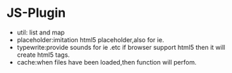 # JS-Plugin

- util: list and map
- placeholder:imitation html5 placeholder,also for ie.
- typewrite:provide sounds for ie .etc if browser support html5 then it will create html5 tags.
- cache:when files have been loaded,then function will perfom.
